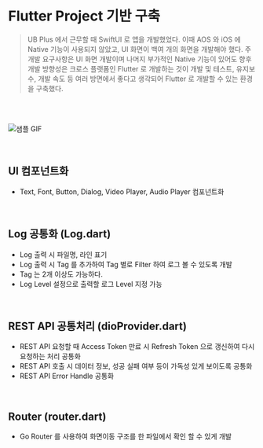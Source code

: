 # Flutter Project 기반 구축
> UB Plus 에서 근무할 때 SwiftUI 로 앱을 개발했었다. 이때 AOS 와 iOS 에 Native 기능이 사용되지 않았고, UI 화면이 백여 개의 화면을 개발해야 했다. 주 개발 요구사항은 UI 화면 개발이며 나머지 부가적인 Native 기능이 있어도 향후 개발 방향성은 크로스 플랫폼인 Flutter 로 개발하는 것이 개발 및 테스트, 유지보수, 개발 속도 등 여러 방면에서 좋다고 생각되어 Flutter 로 개발할 수 있는 환경을 구축했다.

<br>
<br>

![샘플 GIF](gif/ub_flutter.gif)

<br>

## UI 컴포넌트화
- Text, Font, Button, Dialog, Video Player, Audio Player 컴포넌트화

<br>

## Log 공통화 (Log.dart)
- Log 출력 시 파일명, 라인 표기
- Log 출력 시 Tag 를 추가하여 Tag 별로 Filter 하여 로그 볼 수 있도록 개발
- Tag 는 2개 이상도 가능하다.
- Log Level 설정으로 출력할 로그 Level 지정 가능

<br>

## REST API 공통처리 (dioProvider.dart)
- REST API 요청할 때 Access Token 만료 시 Refresh Token 으로 갱신하여 다시 요청하는 처리 공통화
- REST API 호출 시 데이터 정보, 성공 실패 여부 등이 가독성 있게 보이도록 공통화
- REST API Error Handle 공통화

<br>

## Router (router.dart)
- Go Router 를 사용하여 화면이동 구조를 한 파일에서 확인 할 수 있게 개발

